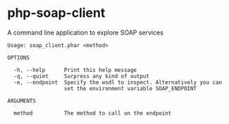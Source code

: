 php-soap-client
===============

A command line application to explore SOAP services

    Usage: soap_client.phar <method>

    OPTIONS

      -h, --help      Print this help message
      -q, --quiet     Surpress any kind of output
      -e, --endpoint  Specify the wsdl to inspect. Alternatively you can
                      set the environment variable SOAP_ENDPOINT

    ARGUMENTS

      method          The method to call on the endpoint


